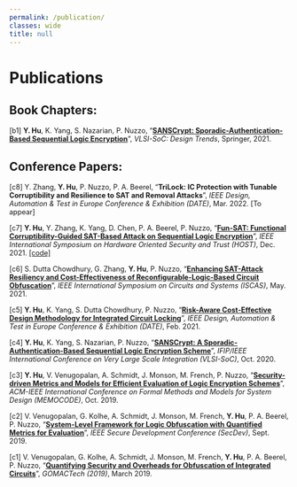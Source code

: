 ```yaml
---
permalink: /publication/
classes: wide
title: null
---
```


# Publications

## Book Chapters:

<span style="font-size:0.9em;">[b1] **Y. Hu**, K. Yang, S. Nazarian, P. Nuzzo, “**[SANSCrypt: Sporadic-Authentication-Based Sequential Logic Encryption](https://link.springer.com/chapter/10.1007/978-3-030-81641-4_12)**”, *VLSI-SoC: Design Trends*, Springer, 2021.</span>

## Conference Papers: 

<span style="font-size:0.9em;">[c8] Y. Zhang, **Y. Hu**, P. Nuzzo, P. A. Beerel, “**TriLock: IC Protection with Tunable Corruptibility and Resilience to SAT and Removal Attacks**”, *IEEE Design, Automation & Test in Europe Conference & Exhibition (DATE)*, Mar. 2022. \[To appear\]</span>

<span style="font-size:0.9em;">[c7] **Y. Hu**, Y. Zhang, K. Yang, D. Chen, P. A. Beerel, P. Nuzzo, “**[Fun-SAT: Functional Corruptibility-Guided SAT-Based Attack on Sequential Logic Encryption](https://arxiv.org/abs/2108.04892)**”, *IEEE International Symposium on Hardware Oriented Security and Trust (HOST)*, Dec. 2021. [[code]](https://github.com/descyphy/Fun-SAT)</span>

<span style="font-size:0.9em;">[c6] S. Dutta Chowdhury, G. Zhang, **Y. Hu**, P. Nuzzo, “**[Enhancing SAT-Attack Resiliency and Cost-Effectiveness of Reconfigurable-Logic-Based Circuit Obfuscation](https://ieeexplore.ieee.org/abstract/document/9401458)**”, *IEEE International Symposium on Circuits and Systems (ISCAS)*, May. 2021.</span>

<span style="font-size:0.9em;">[c5] **Y. Hu**, K. Yang, S. Dutta Chowdhury, P. Nuzzo, “**[Risk-Aware Cost-Effective Design Methodology for Integrated Circuit Locking](https://ieeexplore.ieee.org/abstract/document/9473956)**”, *IEEE Design, Automation & Test in Europe Conference & Exhibition (DATE)*, Feb. 2021.</span>

<span style="font-size:0.9em;">[c4] **Y. Hu**, K. Yang, S. Nazarian, P. Nuzzo, “**[SANSCrypt: A Sporadic-Authentication-Based Sequential Logic Encryption Scheme](https://ieeexplore.ieee.org/document/9344079)**”, *IFIP/IEEE International Conference on Very Large Scale Integration (VLSI-SoC)*, Oct. 2020.</span>

<span style="font-size:0.9em;">[c3] **Y. Hu**, V. Venugopalan, A. Schmidt, J. Monson, M. French, P. Nuzzo, “**[Security-driven Metrics and Models for Efficient Evaluation of Logic Encryption Schemes](https://dl.acm.org/doi/abs/10.1145/3359986.3361207)**”, *ACM-IEEE International Conference on Formal Methods and Models for System Design (MEMOCODE)*, Oct. 2019.</span>

<span style="font-size:0.9em;">[c2] V. Venugopalan, G. Kolhe, A. Schmidt, J. Monson, M. French, **Y. Hu**, P. A. Beerel, P. Nuzzo, “**[System-Level Framework for Logic Obfuscation with Quantified Metrics for Evaluation](https://ieeexplore.ieee.org/abstract/document/8901558)**”, *IEEE Secure Development Conference (SecDev)*, Sept. 2019.</span>

<span style="font-size:0.9em;">[c1] V. Venugopalan, G. Kolhe, A. Schmidt, J. Monson, M. French, **Y. Hu**, P. A. Beerel, P. Nuzzo, “**[Quantifying Security and Overheads for Obfuscation of Integrated Circuits](https://apps.dtic.mil/sti/citations/AD1075410)**”, *GOMACTech (2019)*, March 2019.</span>
